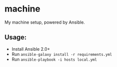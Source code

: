 # machine

My machine setup, powered by Ansible.


## Usage:

- Install Ansible 2.0+
- Run `ansible-galaxy install -r requirements.yml`
- Run `ansible-playbook -i hosts local.yml`
